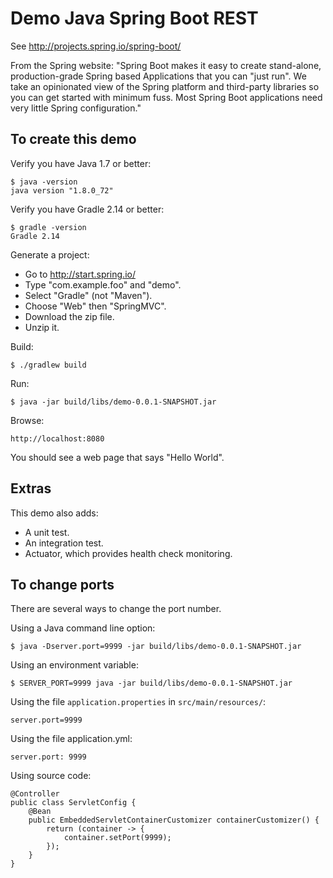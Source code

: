 # Demo Java Spring Boot REST

See http://projects.spring.io/spring-boot/

From the Spring website: "Spring Boot makes it easy to create stand-alone, production-grade Spring based Applications that you can "just run". We take an opinionated view of the Spring platform and third-party libraries so you can get started with minimum fuss. Most Spring Boot applications need very little Spring configuration."

## To create this demo

Verify you have Java 1.7 or better:

    $ java -version
    java version "1.8.0_72"

Verify you have Gradle 2.14 or better:

    $ gradle -version
    Gradle 2.14

Generate a project:

  * Go to http://start.spring.io/
  * Type "com.example.foo" and "demo".
  * Select "Gradle" (not "Maven").
  * Choose "Web" then "SpringMVC".
  * Download the zip file.
  * Unzip it.

Build:

    $ ./gradlew build

Run:

    $ java -jar build/libs/demo-0.0.1-SNAPSHOT.jar

Browse:

    http://localhost:8080

You should see a web page that says "Hello World".

## Extras

This demo also adds:

  * A unit test.
  * An integration test.
  * Actuator, which provides health check monitoring.

## To change ports

There are several ways to change the port number.

Using a Java command line option:

    $ java -Dserver.port=9999 -jar build/libs/demo-0.0.1-SNAPSHOT.jar

Using an environment variable:

    $ SERVER_PORT=9999 java -jar build/libs/demo-0.0.1-SNAPSHOT.jar

Using the file `application.properties` in `src/main/resources/`:

    server.port=9999

Using the file application.yml:

    server.port: 9999

Using source code:

    @Controller
    public class ServletConfig {
        @Bean
        public EmbeddedServletContainerCustomizer containerCustomizer() {
            return (container -> {
                container.setPort(9999);
            });
        }
    }
